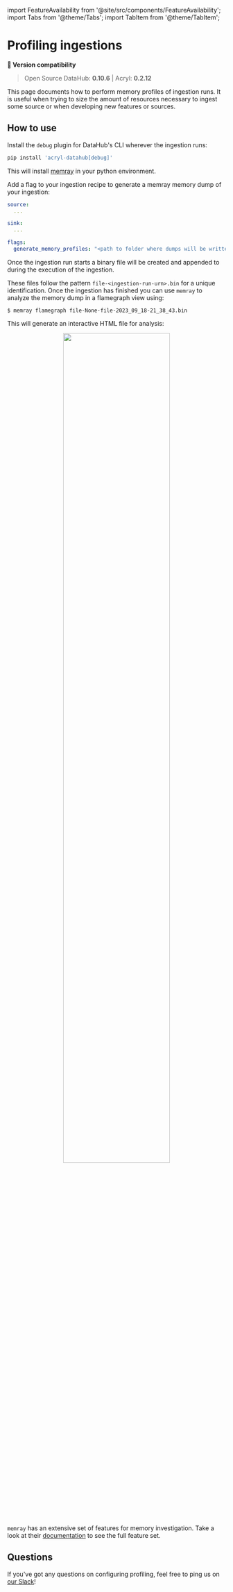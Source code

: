 import FeatureAvailability from '@site/src/components/FeatureAvailability';
import Tabs from '@theme/Tabs';
import TabItem from '@theme/TabItem';

# Profiling ingestions

<FeatureAvailability/>

**🤝 Version compatibility**
> Open Source DataHub: **0.10.6** | Acryl: **0.2.12**

This page documents how to perform memory profiles of ingestion runs. 
It is useful when trying to size the amount of resources necessary to ingest some source or when developing new features or sources.

## How to use
Install the `debug` plugin for DataHub's CLI wherever the ingestion runs:

```bash
pip install 'acryl-datahub[debug]'
```

This will install [memray](https://github.com/bloomberg/memray) in your python environment.

Add a flag to your ingestion recipe to generate a memray memory dump of your ingestion:
```yaml
source:
  ...

sink:
  ...

flags:
  generate_memory_profiles: "<path to folder where dumps will be written to>"
````

Once the ingestion run starts a binary file will be created and appended to during the execution of the ingestion. 

These files follow the pattern `file-<ingestion-run-urn>.bin` for a unique identification.
Once the ingestion has finished you can use `memray` to analyze the memory dump in a flamegraph view using:

`$ memray flamegraph file-None-file-2023_09_18-21_38_43.bin`

This will generate an interactive HTML file for analysis:

<p align="center">
    <img width="70%" src="https://github.com/datahub-project/static-assets/blob/ps-memray-example/imgs/metadata-ingestion/memray-example.png?raw=true"/>
</p>


`memray` has an extensive set of features for memory investigation. Take a look at their [documentation](https://bloomberg.github.io/memray/overview.html) to see the full feature set.


## Questions

If you've got any questions on configuring profiling, feel free to ping us on [our Slack](https://slack.datahubproject.io/)!
